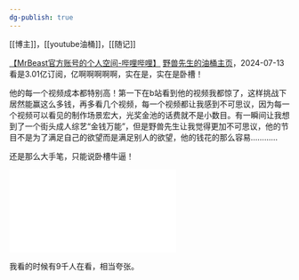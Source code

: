 ```yaml
---
dg-publish: true
---
```

[[博主]]，[[youtube油桶]]，[[随记]]

[【MrBeast官方账号的个人空间-哔哩哔哩】]( https://b23.tv/PZChS96)
[野兽先生的油桶主页](https://m.youtube.com/@MrBeast/featured)，2024-07-13看是3.01亿订阅，亿啊啊啊啊啊，实在是，实在是卧槽！

他的每一个视频成本都特别高！第一下在b站看到他的视频我都惊了，这样挑战下居然能赢这么多钱，再多看几个视频，每一个视频都让我感到不可思议，因为每一个视频可以看见的制作场景宏大，光奖金池的话费就不是小数目。有一瞬间让我想到了一个街头成人综艺“金钱万能”，但是野兽先生让我觉得更加不可思议，他的节目不是为了满足自己的欲望而是满足别人的欲望，他的钱花的那么容易…………

还是那么大手笔，只能说卧槽牛逼！

<iframe src="//player.bilibili.com/player.html?isOutside=true&aid=1506165592&bvid=BV18S421R7bU&cid=1614499381&p=1" scrolling="no" border="0" frameborder="no" framespacing="0" allowfullscreen="true"></iframe>



我看的时候有9千人在看，相当夸张。